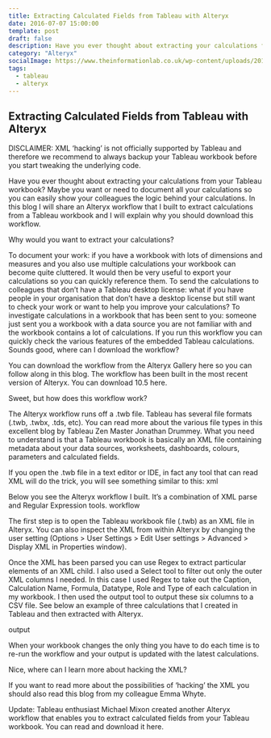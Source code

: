 ```yaml
---
title: Extracting Calculated Fields from Tableau with Alteryx
date: 2016-07-07 15:00:00
template: post
draft: false
description: Have you ever thought about extracting your calculations from your Tableau workbook? Maybe you want or need to document all your calculations so you can easily show your colleagues the logic behind your calculations. In this blog I will share an Alteryx workflow that I built to extract calculations from a Tableau workbook and I will explain why you should download this workflow.
category: "Alteryx"
socialImage: https://www.theinformationlab.co.uk/wp-content/uploads/2016/06/calc-image2.png
tags:
  - tableau
  - alteryx
---
```


## Extracting Calculated Fields from Tableau with Alteryx

DISCLAIMER: XML ‘hacking’ is not officially supported by Tableau and therefore we recommend to always backup your Tableau workbook before you start tweaking the underlying code.

Have you ever thought about extracting your calculations from your Tableau workbook? Maybe you want or need to document all your calculations so you can easily show your colleagues the logic behind your calculations. In this blog I will share an Alteryx workflow that I built to extract calculations from a Tableau workbook and I will explain why you should download this workflow.

Why would you want to extract your calculations?

To document your work: if you have a workbook with lots of dimensions and measures and you also use multiple calculations your workbook can become quite cluttered. It would then be very useful to export your calculations so you can quickly reference them.
To send the calculations to colleagues that don’t have a Tableau desktop license: what if you have people in your organisation that don’t have a desktop license but still want to check your work or want to help you improve your calculations?
To investigate calculations in a workbook that has been sent to you: someone just sent you a workbook with a data source you are not familiar with and the workbook contains a lot of calculations. If you run this workflow you can quickly check the various features of the embedded Tableau calculations.
Sounds good, where can I download the workflow?

You can download the workflow from the Alteryx Gallery here so you can follow along in this blog. The workflow has been built in the most recent version of Alteryx. You can download 10.5 here.

Sweet, but how does this workflow work?

The Alteryx workflow runs off a .twb file. Tableau has several file formats (.twb, .twbx, .tds, etc). You can read more about the various file types in this excellent blog by Tableau Zen Master Jonathan Drummey. What you need to understand is that a Tableau workbook is basically an XML file containing metadata about your data sources, worksheets, dashboards, colours, parameters and calculated fields.

If you open the .twb file in a text editor or IDE, in fact any tool that can read XML will do the trick, you will see something similar to this: xml

Below you see the Alteryx workflow I built. It’s a combination of XML parse and Regular Expression tools.
workflow

The first step is to open the Tableau workbook file (.twb) as an XML file in Alteryx. You can also inspect the XML from within Alteryx by changing the user setting (Options > User Settings > Edit User settings > Advanced > Display XML in Properties window).

Once the XML has been parsed you can use Regex to extract particular elements of an XML child. I also used a Select tool to filter out only the outer XML columns I needed. In this case I used Regex to take out the Caption, Calculation Name, Formula, Datatype, Role and Type of each calculation in my workbook. I then used the output tool to output these six columns to a CSV file. See below an example of three calculations that I created in Tableau and then extracted with Alteryx.

output

When your workbook changes the only thing you have to do each time is to re-run the workflow and your output is updated with the latest calculations.

Nice, where can I learn more about hacking the XML?

If you want to read more about the possibilities of ‘hacking’ the XML you should also read this blog from my colleague Emma Whyte.

Update: Tableau enthusiast Michael Mixon created another Alteryx workflow that enables you to extract calculated fields from your Tableau workbook. You can read and download it here.
